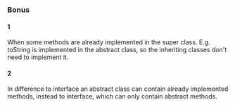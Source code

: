 ### Bonus
#### 1
When some methods are already implemented in the super class. E.g. toString is implemented in the abstract class, so the inheriting classes don't need to implement it.
#### 2 
In difference to interface an abstract class can contain already implemented methods, instead to interface, which can only contain abstract methods.

